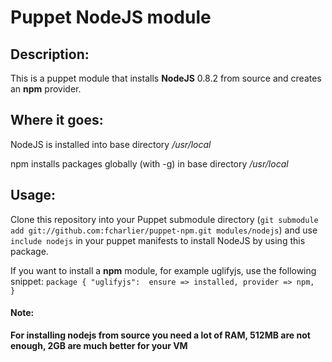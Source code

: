 # Puppet NodeJS module
## Description:
This is a puppet module that installs __NodeJS__ 0.8.2 from source and creates an __npm__ provider.

## Where it goes:
NodeJS is installed into base directory */usr/local*

npm installs packages globally (with -g) in base directory */usr/local*

## Usage:
Clone this repository into your Puppet submodule directory (`git submodule add git://github.com:fcharlier/puppet-npm.git modules/nodejs`) and use `include nodejs` in your puppet manifests to install
NodeJS by using this package.

If you want to install a __npm__  module, for example uglifyjs, use the following snippet:
`package {
    "uglifyjs": 
        ensure => installed,
        provider => npm, 
}`


#### Note:
__For installing nodejs from source you need a lot of RAM, 512MB are not enough, 2GB are much better for your VM__
